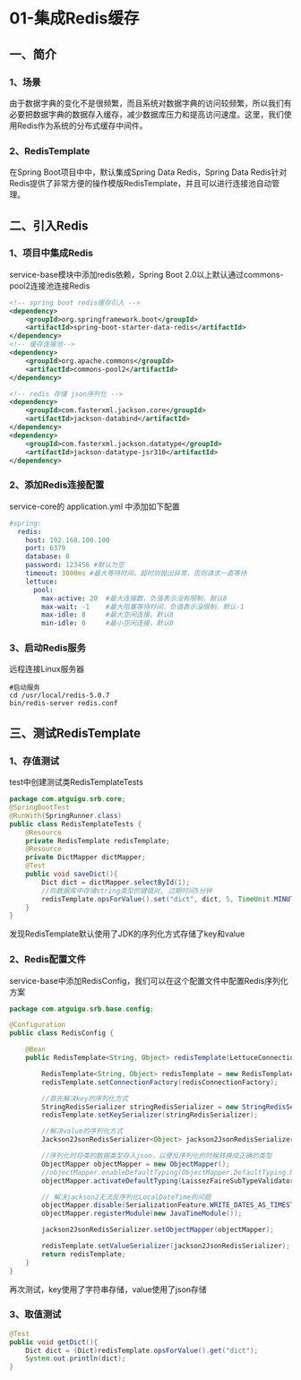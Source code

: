 # 01-集成Redis缓存

## 一、简介

### 1、场景

由于数据字典的变化不是很频繁，而且系统对数据字典的访问较频繁，所以我们有必要把数据字典的数据存入缓存，减少数据库压力和提高访问速度。这里，我们使用Redis作为系统的分布式缓存中间件。

### 2、RedisTemplate

在Spring Boot项目中中，默认集成Spring Data Redis，Spring Data Redis针对Redis提供了非常方便的操作模版RedisTemplate，并且可以进行连接池自动管理。

## 二、引入Redis

### 1、项目中集成Redis

service-base模块中添加redis依赖，Spring Boot 2.0以上默认通过commons-pool2连接池连接Redis
```xml
<!-- spring boot redis缓存引入 -->
<dependency>
    <groupId>org.springframework.boot</groupId>
    <artifactId>spring-boot-starter-data-redis</artifactId>
</dependency>
<!-- 缓存连接池-->
<dependency>
    <groupId>org.apache.commons</groupId>
    <artifactId>commons-pool2</artifactId>
</dependency>

<!-- redis 存储 json序列化 -->
<dependency>
    <groupId>com.fasterxml.jackson.core</groupId>
    <artifactId>jackson-databind</artifactId>
</dependency>
<dependency>
    <groupId>com.fasterxml.jackson.datatype</groupId>
    <artifactId>jackson-datatype-jsr310</artifactId>
</dependency>
```

### 2、添加Redis连接配置

service-core的 application.yml 中添加如下配置
```yaml
#spring: 
  redis:
    host: 192.168.100.100
    port: 6379
    database: 0
    password: 123456 #默认为空
    timeout: 3000ms #最大等待时间，超时则抛出异常，否则请求一直等待
    lettuce:
      pool:
        max-active: 20  #最大连接数，负值表示没有限制，默认8
        max-wait: -1    #最大阻塞等待时间，负值表示没限制，默认-1
        max-idle: 8     #最大空闲连接，默认8
        min-idle: 0     #最小空闲连接，默认0
```

### 3、启动Redis服务

远程连接Linux服务器

```shell
#启动服务
cd /usr/local/redis-5.0.7
bin/redis-server redis.conf
```

## 三、测试RedisTemplate

### 1、存值测试

test中创建测试类RedisTemplateTests
```java
package com.atguigu.srb.core;
@SpringBootTest
@RunWith(SpringRunner.class)
public class RedisTemplateTests {
    @Resource
    private RedisTemplate redisTemplate;
    @Resource
    private DictMapper dictMapper;
    @Test
    public void saveDict(){
        Dict dict = dictMapper.selectById(1);
        //向数据库中存储string类型的键值对, 过期时间5分钟
        redisTemplate.opsForValue().set("dict", dict, 5, TimeUnit.MINUTES);
    }
}
```

发现RedisTemplate默认使用了JDK的序列化方式存储了key和value

### 2、Redis配置文件

service-base中添加RedisConfig，我们可以在这个配置文件中配置Redis序列化方案
```java
package com.atguigu.srb.base.config;

@Configuration
public class RedisConfig {

    @Bean
    public RedisTemplate<String, Object> redisTemplate(LettuceConnectionFactory redisConnectionFactory) {

        RedisTemplate<String, Object> redisTemplate = new RedisTemplate<>();
        redisTemplate.setConnectionFactory(redisConnectionFactory);

        //首先解决key的序列化方式
        StringRedisSerializer stringRedisSerializer = new StringRedisSerializer();
        redisTemplate.setKeySerializer(stringRedisSerializer);

        //解决value的序列化方式
        Jackson2JsonRedisSerializer<Object> jackson2JsonRedisSerializer = new Jackson2JsonRedisSerializer<>(Object.class);

        //序列化时将类的数据类型存入json，以便反序列化的时候转换成正确的类型
        ObjectMapper objectMapper = new ObjectMapper();
        //objectMapper.enableDefaultTyping(ObjectMapper.DefaultTyping.NON_FINAL);
        objectMapper.activateDefaultTyping(LaissezFaireSubTypeValidator.instance, ObjectMapper.DefaultTyping.NON_FINAL);

        // 解决jackson2无法反序列化LocalDateTime的问题
        objectMapper.disable(SerializationFeature.WRITE_DATES_AS_TIMESTAMPS);
        objectMapper.registerModule(new JavaTimeModule());

        jackson2JsonRedisSerializer.setObjectMapper(objectMapper);

        redisTemplate.setValueSerializer(jackson2JsonRedisSerializer);
        return redisTemplate;
    }
}
```

再次测试，key使用了字符串存储，value使用了json存储

### 3、取值测试
```java
@Test
public void getDict(){
    Dict dict = (Dict)redisTemplate.opsForValue().get("dict");
    System.out.println(dict);
}
```

